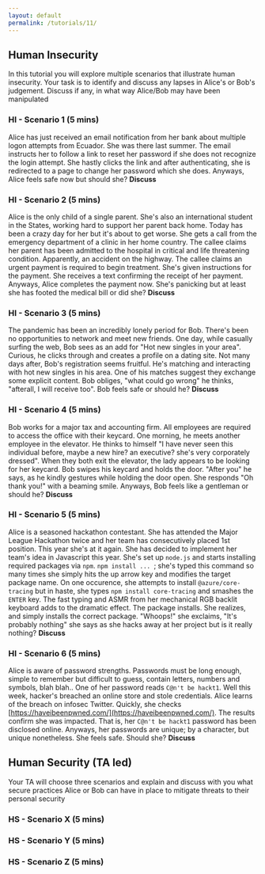 ```yaml
---
layout: default
permalink: /tutorials/11/
---
```


## Human Insecurity

In this tutorial you will explore multiple scenarios that illustrate human insecurity. Your task is to identify and discuss any lapses in Alice's or Bob's judgement. Discuss if any, in what way Alice/Bob may have been manipulated

### HI - Scenario 1 (5 mins)

Alice has just received an email notification from her bank about multiple logon attempts from Ecuador. She was there last summer. The email instructs her to follow a link to reset her password if she does not recognize the login attempt. She hastly clicks the link and after authenticating, she is redirected to a page to change her password which she does. Anyways, Alice feels safe now but should she? **Discuss**

### HI - Scenario 2 (5 mins)

Alice is the only child of a single parent. She's also an international student in the States, working hard to support her parent back home. Today has been a crazy day for her but it's about to get worse. She gets a call from the emergency department of a clinic in her home country. The callee claims her parent has been admitted to the hospital in critical and life threatening condition. Apparently, an accident on the highway. The callee claims an urgent payment is required to begin treatment. She's given instructions for the payment. She receives a text confirming the receipt of her payment. Anyways, Alice completes the payment now. She's panicking but at least she has footed the medical bill or did she? **Discuss**

### HI - Scenario 3 (5 mins)

The pandemic has been an incredibly lonely period for Bob. There's been no opportunities to network and meet new friends. One day, while casually surfing the web, Bob sees as an add for "Hot new singles in your area". Curious, he clicks through and creates a profile on a dating site. Not many days after, Bob's registration seems fruitful. He's matching and interacting with hot new singles in his area. One of his matches suggest they exchange some explicit content. Bob obliges, "what could go wrong" he thinks, "afterall, I will receive too". Bob feels safe or should he? **Discuss**

### HI - Scenario 4 (5 mins)

Bob works for a major tax and accounting firm. All employees are required to access the office with their keycard. One morning, he meets another employee in the elevator. He thinks to himself "I have never seen this individual before, maybe a new hire? an executive? she's very corporately dressed". When they both exit the elevator, the lady appears to be looking for her keycard. Bob swipes his keycard and holds the door. "After you" he says, as he kindly gestures while holding the door open. She responds "Oh thank you!" with a beaming smile. Anyways, Bob feels like a gentleman or should he? **Discuss**

### HI - Scenario 5 (5 mins)

Alice is a seasoned hackathon contestant. She has attended the Major League Hackathon twice and her team has consecutively placed 1st position. This year she's at it again. She has decided to implement her team's idea in Javascript this year. She's set up `node.js` and starts installing required packages via `npm`. `npm install ... `; she's typed this command so many times she simply hits the up arrow key and modifies the target package name. On one occurence, she attempts to install 
`@azure/core-tracing` but in haste, she types `npm install core-tracing` and smashes the `ENTER` key. The fast typing and ASMR from her mechanical RGB backlit keyboard adds to the dramatic effect. The package installs. She realizes, and simply installs the correct package. "Whoops!" she exclaims, "It's probably nothing" she says as she hacks away at her project but is it really nothing? **Discuss**

### HI - Scenario 6 (5 mins)

Alice is aware of password strengths. Passwords must be long enough, simple to remember but difficult to guess, contain letters, numbers and symbols, blah blah.. One of her password reads `C@n't be hackt1`. Well this week, hacker's breached an online store and stole credentials. Alice learns of the breach on infosec Twitter. Quickly, she checks [https://haveibeenpwned.com/](https://haveibeenpwned.com/). The results confirm she was impacted. That is, her `C@n't be hackt1` password has been disclosed online. Anyways, her passwords are unique; by a character, but unique nonetheless. She feels safe. Should she? **Discuss**

## Human Security (TA led)

Your TA will choose three scenarios and explain and discuss with you what secure practices Alice or Bob can have in place to mitigate threats to their personal security

### HS - Scenario X (5 mins)

### HS - Scenario Y (5 mins)

### HS - Scenario Z (5 mins)